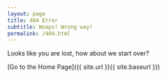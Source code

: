 ```yaml
---
layout: page
title: 404 Error
subtitle: Woops! Wrong way!
permalink: /404.html
---
```


Looks like you are lost, how about we start over?

[Go to the Home Page]({{ site.url }}{{ site.baseurl }})
